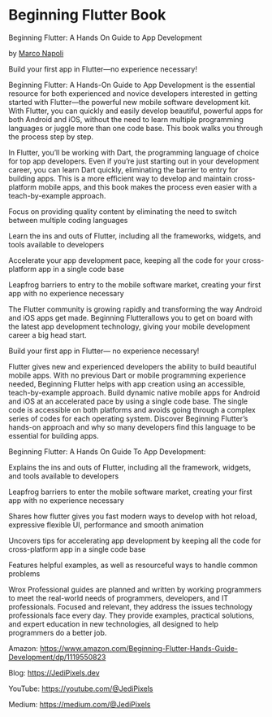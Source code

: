 # Beginning Flutter Book

Beginning Flutter: A Hands On Guide to App Development

by [Marco Napoli](https://twitter.com/JediPixles)

  

Build your first app in Flutter―no experience necessary!

  

Beginning Flutter: A Hands-On Guide to App Development is the essential resource for both experienced and novice developers interested in getting started with Flutter―the powerful new mobile software development kit. With Flutter, you can quickly and easily develop beautiful, powerful apps for both Android and iOS, without the need to learn multiple programming languages or juggle more than one code base. This book walks you through the process step by step.

  

In Flutter, you’ll be working with Dart, the programming language of choice for top app developers. Even if you’re just starting out in your development career, you can learn Dart quickly, eliminating the barrier to entry for building apps. This is a more efficient way to develop and maintain cross-platform mobile apps, and this book makes the process even easier with a teach-by-example approach.

  

Focus on providing quality content by eliminating the need to switch between multiple coding languages

Learn the ins and outs of Flutter, including all the frameworks, widgets, and tools available to developers

Accelerate your app development pace, keeping all the code for your cross-platform app in a single code base

Leapfrog barriers to entry to the mobile software market, creating your first app with no experience necessary

The Flutter community is growing rapidly and transforming the way Android and iOS apps get made. Beginning Flutterallows you to get on board with the latest app development technology, giving your mobile development career a big head start.

  

Build your first app in Flutter― no experience necessary!

  

Flutter gives new and experienced developers the ability to build beautiful mobile apps. With no previous Dart or mobile programming experience needed, Beginning Flutter helps with app creation using an accessible, teach-by-example approach. Build dynamic native mobile apps for Android and iOS at an accelerated pace by using a single code base. The single code is accessible on both platforms and avoids going through a complex series of codes for each operating system. Discover Beginning Flutter’s hands-on approach and why so many developers find this language to be essential for building apps.

  

Beginning Flutter: A Hands On Guide To App Development:

  

Explains the ins and outs of Flutter, including all the framework, widgets, and tools available to developers

Leapfrog barriers to enter the mobile software market, creating your first app with no experience necessary

Shares how flutter gives you fast modern ways to develop with hot reload, expressive flexible UI, performance and smooth animation

Uncovers tips for accelerating app development by keeping all the code for cross-platform app in a single code base

Features helpful examples, as well as resourceful ways to handle common problems

Wrox Professional guides are planned and written by working programmers to meet the real-world needs of programmers, developers, and IT professionals. Focused and relevant, they address the issues technology professionals face every day. They provide examples, practical solutions, and expert education in new technologies, all designed to help programmers do a better job.

Amazon: 
https://www.amazon.com/Beginning-Flutter-Hands-Guide-Development/dp/1119550823

Blog: 
https://JediPixels.dev

YouTube: 
https://youtube.com/@JediPixels

Medium: 
https://medium.com/@JediPixels

